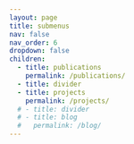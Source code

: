 ```yaml
---
layout: page
title: submenus
nav: false
nav_order: 6
dropdown: false
children:
  - title: publications
    permalink: /publications/
  - title: divider
  - title: projects
    permalink: /projects/
  # - title: divider
  # - title: blog
  #   permalink: /blog/
---
```

